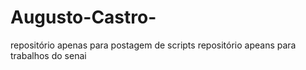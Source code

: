# Augusto-Castro-
repositório apenas para postagem de scripts
repositório apeans para trabalhos do senai
